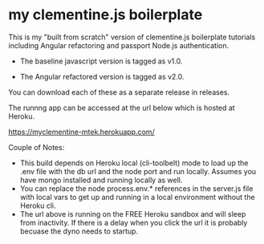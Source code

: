 # my clementine.js boilerplate
This is my "built from scratch" version of clementine.js boilerplate tutorials including Angular refactoring and passport Node.js authentication.

- The baseline javascript version is tagged as v1.0.

- The Angular refactored version is tagged as v2.0.

You can download each of these as a separate release in releases.

The runnng app can be accessed at the url below which is hosted at Heroku.

https://myclementine-mtek.herokuapp.com/

Couple of Notes:

- This build depends on Heroku local (cli-toolbelt) mode to load up the .env file with the db url and the node port and run locally.  Assumes you have mongo installed and running locally as well.
- You can replace the node process.env.* references in the server.js file with local vars to get up and running in a local environment without the Heroku cli.
- The url above is running on the FREE Heroku sandbox and will sleep from inactivity.  If there is a delay when you click the url it is probably becuase the dyno needs to startup.

